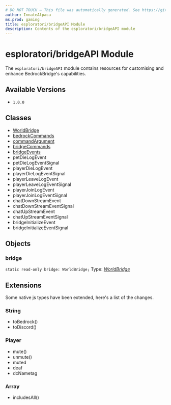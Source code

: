 ```yaml
---
# DO NOT TOUCH — This file was automatically generated. See https://github.com/mojang/minecraftapidocsgenerator to modify descriptions, examples, etc.
author: InnateAlpaca
ms.prod: gaming
title: esploratori/bridgeAPI Module
description: Contents of the esploratori/bridgeAPI module
---
```

# esploratori/bridgeAPI Module

The `esploratori/bridgeAPI` module contains resources for customising and enhance BedrockBridge's capabilities.

## Available Versions
- `1.0.0`

## Classes
- [WorldBridge](WorldBridge.md)
- [bedrockCommands](bedrockCommands.md)
- [commandArgument](commandArgument.md)
- [bridgeCommands](bridgeCommands.md)
- [bridgeEvents](bridgeEvents.md)
- petDieLogEvent
- petDieLogEventSignal
- playerDieLogEvent
- playerDieLogEventSignal
- playerLeaveLogEvent
- playerLeaveLogEventSignal
- playerJoinLogEvent
- playerJoinLogEventSignal
- chatDownStreamEvent
- chatDownStreamEventSignal
- chatUpStreamEvent
- chatUpStreamEventSignal
- bridgeInitializeEvent
- bridgeInitializeEventSignal
## Objects
  
### **bridge**
`static read-only bridge: WorldBridge;`
Type: [*WorldBridge*](WorldBridge.md)

## Extensions
Some native js types have been extended, here's a list of the changes.
### String
- toBedrock()
- toDiscord()
### Player
- mute()
- unmute()
- muted
- deaf
- dcNametag
### Array
- includesAll()
